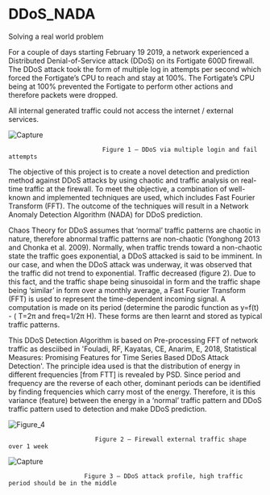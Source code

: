 # DDoS_NADA
Solving a real world problem

For a couple of days starting February 19 2019, a network experienced a Distributed Denial-of-Service attack (DDoS) on its Fortigate 600D 
firewall. The DDoS attack took the form of multiple log in attempts per second which forced the Fortigate’s CPU to reach and stay at 100%.
The Fortigate’s CPU being at 100% prevented the Fortigate to perform other actions and therefore packets were dropped. 

All internal generated traffic could not access the internet / external services.

![Capture](https://user-images.githubusercontent.com/37001472/56445038-9dea2200-633e-11e9-91c5-7fec3b8fd77c.PNG)

                              Figure 1 – DDoS via multiple login and fail attempts

The objective of this project is to create a novel detection and prediction method against DDoS attacks by using chaotic and traffic analysis on real-time traffic at the firewall. To meet the objective, a combination of well-known and implemented techniques are used, which includes Fast Fourier Transform (FFT). The outcome of the techniques will result in a Network Anomaly Detection Algorithm (NADA) for DDoS prediction.

Chaos Theory for DDoS assumes that ‘normal’ traffic patterns are chaotic in nature, therefore abnormal traffic patterns are non-chaotic (Yonghong 2013 and Chonka et al. 2009). Normally, when traffic trends toward a non-chaotic state the traffic goes exponential, a DDoS attacked is said to be imminent. In our case, and when the DDoS attack was underway, it was observed that the traffic did not trend to exponential. Traffic decreased (figure 2). Due to this fact, and the traffic shape being sinusoidal in form and the traffic shape being ‘similar’ in form over a monthly average, a Fast Fourier Transform (FFT) is used to represent the time-dependent incoming signal. A computation is made on its period (determine the parodic function as y=f(t) - ( T=2π and freq=1/2π H). These forms are then learnt and stored as typical traffic patterns. 

This DDoS Detection Algorithm is based on Pre-processing FFT of network traffic as desciibed in 'Fouladi, RF, Kayatas, CE, Anarim, E, 2018, Statistical Measures: Promising Features for Time Series Based DDoS Attack Detection'. The principle idea used is that the distribution of energy in different frequencies [from FTT] is revealed by PSD. Since period and frequency are the reverse of each other, dominant periods can be identified by finding frequencies which carry most of the energy. Therefore, it is this variance (feature) between the energy in a ‘normal’ traffic pattern and DDoS traffic pattern used to detection and make DDoS prediction.





![Figure_4](https://user-images.githubusercontent.com/37001472/55590827-57f66100-5777-11e9-93f3-6e17d1bdf0a1.png)

                            Figure 2 – Firewall external traffic shape over 1 week
                            

![Capture](https://user-images.githubusercontent.com/37001472/55590492-66904880-5776-11e9-8e01-7ca622d97589.PNG)

                         Figure 3 – DDoS attack profile, high traffic period should be in the middle



